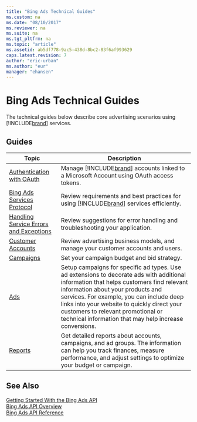 ```yaml
---
title: "Bing Ads Technical Guides"
ms.custom: na
ms.date: "08/10/2017"
ms.reviewer: na
ms.suite: na
ms.tgt_pltfrm: na
ms.topic: "article"
ms.assetid: ab5df778-9ac5-438d-8bc2-83f6af993629
caps.latest.revision: 7
author: "eric-urban"
ms.author: "eur"
manager: "ehansen"
---
```

# Bing Ads Technical Guides
The technical guides below describe core advertising scenarios using [!INCLUDE[brand](../concepts/includes/brand.md)] services.

## Guides

|Topic|Description|
|---------|---------------|
|[Authentication with OAuth](../concepts/authentication-with-oauth.md)|Manage [!INCLUDE[brand](../concepts/includes/brand.md)] accounts linked to a Microsoft Account using OAuth access tokens.|
|[Bing Ads Services Protocol](../concepts/bing-ads-services-protocol.md)|Review requirements and best practices for using [!INCLUDE[brand](../concepts/includes/brand.md)] services efficiently.|
|[Handling Service Errors and Exceptions](../concepts/handling-service-errors-and-exceptions.md)|Review suggestions for error handling and troubleshooting your application.|
|[Customer Accounts](../concepts/customer-accounts.md)|Review advertising business models, and manage your customer accounts and users.|
|[Campaigns](../concepts/campaigns.md)|Set your campaign budget and bid strategy.|
|[Ads](../concepts/ads.md)|Setup campaigns for specific ad types. Use ad extensions to decorate ads with additional information that helps customers find relevant information about your products and services. For example, you can include deep links into your website to quickly direct your customers to relevant promotional or technical information that may help increase conversions.|
|[Reports](../concepts/reports.md)|Get detailed reports about accounts, campaigns, and ad groups. The information can help you track finances, measure performance, and adjust settings to optimize your budget or campaign.|

## See Also
[Getting Started With the Bing Ads API](../concepts/getting-started-with-the-bing-ads-api.md)  
[Bing Ads API Overview](../concepts/bing-ads-api-overview.md)  
[Bing Ads API Reference](../concepts/bing-ads-api-reference.md)  

